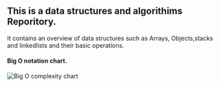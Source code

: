 ## This is a data structures and algorithims Reporitory.

 It contains an overview of data structures such as Arrays, Objects,stacks and linkedlists and their basic operations.
 
 #### Big O notation chart.
 
 
 
![Big O complexity chart](https://user-images.githubusercontent.com/40341693/151139131-3df147c8-53a5-46eb-83d3-f805d7002655.png)
